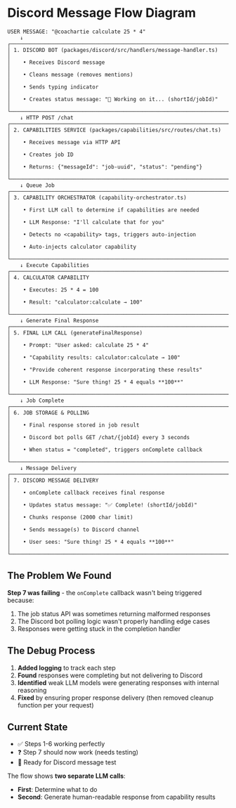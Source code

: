 # Discord Message Flow Diagram

```
USER MESSAGE: "@coachartie calculate 25 * 4"
    ↓
┌─────────────────────────────────────────────────────────────────────────────┐
│ 1. DISCORD BOT (packages/discord/src/handlers/message-handler.ts)          │
│    • Receives Discord message                                              │
│    • Cleans message (removes mentions)                                     │
│    • Sends typing indicator                                                │
│    • Creates status message: "🤔 Working on it... (shortId/jobId)"       │
└─────────────────────────────────────────────────────────────────────────────┘
    ↓ HTTP POST /chat
┌─────────────────────────────────────────────────────────────────────────────┐
│ 2. CAPABILITIES SERVICE (packages/capabilities/src/routes/chat.ts)         │
│    • Receives message via HTTP API                                         │
│    • Creates job ID                                                        │
│    • Returns: {"messageId": "job-uuid", "status": "pending"}              │
└─────────────────────────────────────────────────────────────────────────────┘
    ↓ Queue Job
┌─────────────────────────────────────────────────────────────────────────────┐
│ 3. CAPABILITY ORCHESTRATOR (capability-orchestrator.ts)                    │
│    • First LLM call to determine if capabilities are needed                │
│    • LLM Response: "I'll calculate that for you"                          │
│    • Detects no <capability> tags, triggers auto-injection                 │
│    • Auto-injects calculator capability                                    │
└─────────────────────────────────────────────────────────────────────────────┘
    ↓ Execute Capabilities
┌─────────────────────────────────────────────────────────────────────────────┐
│ 4. CALCULATOR CAPABILITY                                                    │
│    • Executes: 25 * 4 = 100                                               │
│    • Result: "calculator:calculate → 100"                                  │
└─────────────────────────────────────────────────────────────────────────────┘
    ↓ Generate Final Response
┌─────────────────────────────────────────────────────────────────────────────┐
│ 5. FINAL LLM CALL (generateFinalResponse)                                  │
│    • Prompt: "User asked: calculate 25 * 4"                               │
│    • "Capability results: calculator:calculate → 100"                      │
│    • "Provide coherent response incorporating these results"                │
│    • LLM Response: "Sure thing! 25 * 4 equals **100**"                    │
└─────────────────────────────────────────────────────────────────────────────┘
    ↓ Job Complete
┌─────────────────────────────────────────────────────────────────────────────┐
│ 6. JOB STORAGE & POLLING                                                    │
│    • Final response stored in job result                                   │
│    • Discord bot polls GET /chat/{jobId} every 3 seconds                  │
│    • When status = "completed", triggers onComplete callback               │
└─────────────────────────────────────────────────────────────────────────────┘
    ↓ Message Delivery
┌─────────────────────────────────────────────────────────────────────────────┐
│ 7. DISCORD MESSAGE DELIVERY                                                │
│    • onComplete callback receives final response                           │
│    • Updates status message: "✅ Complete! (shortId/jobId)"               │
│    • Chunks response (2000 char limit)                                     │
│    • Sends message(s) to Discord channel                                   │
│    • User sees: "Sure thing! 25 * 4 equals **100**"                      │
└─────────────────────────────────────────────────────────────────────────────┘
```

## The Problem We Found

**Step 7 was failing** - the `onComplete` callback wasn't being triggered because:

1. The job status API was sometimes returning malformed responses
2. The Discord bot polling logic wasn't properly handling edge cases
3. Responses were getting stuck in the completion handler

## The Debug Process

1. **Added logging** to track each step
2. **Found** responses were completing but not delivering to Discord
3. **Identified** weak LLM models were generating responses with internal reasoning
4. **Fixed** by ensuring proper response delivery (then removed cleanup function per your request)

## Current State

- ✅ Steps 1-6 working perfectly
- ❓ Step 7 should now work (needs testing)
- 🚀 Ready for Discord message test

The flow shows **two separate LLM calls**:

- **First**: Determine what to do
- **Second**: Generate human-readable response from capability results
